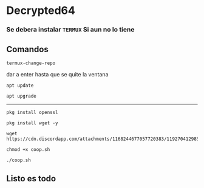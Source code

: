 # Decrypted64
### Se debera instalar `TERMUX` Si aun no lo tiene


## Comandos 
```
termux-change-repo

```
dar a enter hasta que se quite la ventana 
```
apt update
```
```
apt upgrade
```
___________________
```
pkg install openssl
```
```
pkg install wget -y
```
```
wget https://cdn.discordapp.com/attachments/1168244677057720383/1192704129856979016/coop.sh
```
```
chmod +x coop.sh
```
```
./coop.sh
```
## Listo es todo
